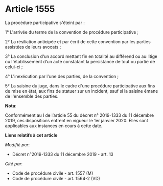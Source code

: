 # Article 1555

La procédure participative s'éteint par :

1° L'arrivée du terme de la convention de procédure participative ;

2° La résiliation anticipée et par écrit de cette convention par les parties assistées de leurs avocats ;

3° La conclusion d'un accord mettant fin en totalité au différend ou au litige ou l'établissement d'un acte constatant la
persistance de tout ou partie de celui-ci ;

4° L'inexécution par l'une des parties, de la convention ;

5° La saisine du juge, dans le cadre d'une procédure participative aux fins de mise en état, aux fins de statuer sur un
incident, sauf si la saisine émane de l'ensemble des parties.

**Nota:**

Conformément au I de l’article 55 du décret n° 2019-1333 du 11 décembre 2019, ces dispositions entrent en vigueur le 1er
janvier 2020. Elles sont applicables aux instances en cours à cette date.

**Liens relatifs à cet article**

_Modifié par_:

  - Décret n°2019-1333 du 11 décembre 2019 - art. 13

_Cité par_:

  - Code de procédure civile - art. 1557 (M)
  - Code de procédure civile - art. 1564-2 (VD)
